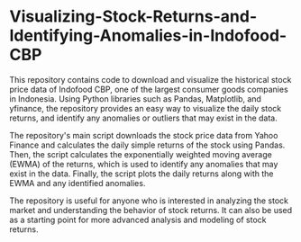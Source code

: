 # Visualizing-Stock-Returns-and-Identifying-Anomalies-in-Indofood-CBP
This repository contains code to download and visualize the historical stock price data of Indofood CBP, one of the largest consumer goods companies in Indonesia. Using Python libraries such as Pandas, Matplotlib, and yfinance, the repository provides an easy way to visualize the daily stock returns, and identify any anomalies or outliers that may exist in the data.

The repository's main script downloads the stock price data from Yahoo Finance and calculates the daily simple returns of the stock using Pandas. Then, the script calculates the exponentially weighted moving average (EWMA) of the returns, which is used to identify any anomalies that may exist in the data. Finally, the script plots the daily returns along with the EWMA and any identified anomalies.

The repository is useful for anyone who is interested in analyzing the stock market and understanding the behavior of stock returns. It can also be used as a starting point for more advanced analysis and modeling of stock returns.
